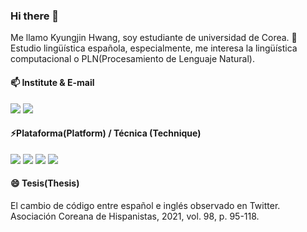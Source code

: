 ### Hi there 👋


Me llamo Kyungjin Hwang, soy estudiante de universidad de Corea. 
🌱 Estudio lingüística española, especialmente, me interesa la lingüística computacional o PLN(Procesamiento de Lenguaje Natural). 

#### 📫 Institute & E-mail
<img src="https://img.shields.io/badge/Korea University-B40404?style=flat-square&logo=Institute&logoColor=white"/>
<img src="https://img.shields.io/badge/kjhwang0624@korea.ac.kr-EA4335?style=flat-square&logo=gmail&logoColor=white"/> 

#### ⚡Plataforma(Platform) / Técnica (Technique)
<img src="https://img.shields.io/badge/windows-0078D6?style=flat-square&logo=windows&logoColor=white"/> <img src="https://img.shields.io/badge/iOS-848484?style=flat-square&logo=iOS&logoColor=white"/> <img src="https://img.shields.io/badge/Python-3776AB?style=flat-square&logo=Python&logoColor=white"/> <img src="https://img.shields.io/badge/C++-00599C?style=flat-square&logo=C++&logoColor=white"/>
 

#### 😄 Tesis(Thesis)
El cambio de código entre español e inglés observado en Twitter. Asociación Coreana de Hispanistas, 2021, vol. 98, p. 95-118.
